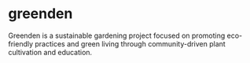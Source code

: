 # greenden
Greenden is a sustainable gardening project focused on promoting eco-friendly practices and green living through community-driven plant cultivation and education.
